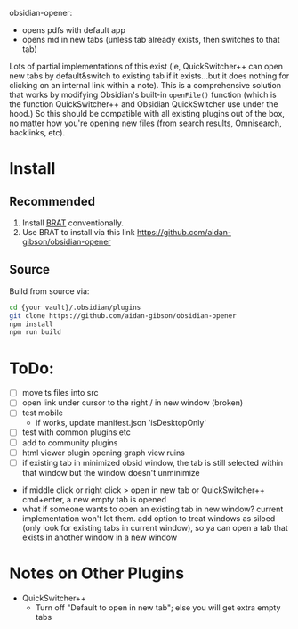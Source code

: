 
obsidian-opener:
* opens pdfs with default app
* opens md in new tabs (unless tab already exists, then switches to that tab)



Lots of partial implementations of this exist (ie, QuickSwitcher++ can open new tabs by default&switch to existing tab if it exists...but it does nothing for clicking on an internal link within a note). This is a comprehensive solution that works by modifying Obsidian's built-in `openFile()` function (which is the function QuickSwitcher++ and Obsidian QuickSwitcher use under the hood.) So this should be compatible with all existing plugins out of the box, no matter how you're opening new files (from search results, Omnisearch, backlinks, etc). 
 

# Install
## Recommended
1. Install [BRAT](https://github.com/TfTHacker/obsidian42-brat) conventionally.
2. Use BRAT to install via this link https://github.com/aidan-gibson/obsidian-opener

## Source
Build from source via:
```sh
cd {your vault}/.obsidian/plugins
git clone https://github.com/aidan-gibson/obsidian-opener
npm install
npm run build
```

# ToDo:
- [ ] move ts files into src
- [ ] open link under cursor to the right / in new window (broken)
- [ ] test mobile
  - if works, update manifest.json 'isDesktopOnly'
- [ ] test with common plugins etc
- [ ] add to community plugins
- [ ] html viewer plugin
opening graph view ruins
- [ ] if existing tab in minimized obsid window, the tab is still selected within that window but the window doesn't unminimize
- if middle click or right click > open in new tab or QuickSwitcher++ cmd+enter, a new empty tab is opened
- what if someone wants to open an existing tab in new window? current implementation won't let them. add option to treat windows as siloed (only look for existing tabs in current window), so ya can open a tab that exists in another window in a new window
# Notes on Other Plugins
* QuickSwitcher++
  * Turn off "Default to open in new tab"; else you will get extra empty tabs
